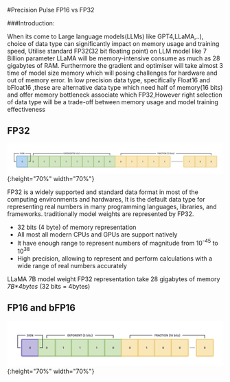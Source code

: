 #Precision Pulse FP16 vs FP32 

###Introduction:

When its come to Large language models(LLMs) like GPT4,LLaMA,..), choice of data type can significantly impact on memory usage and training speed,
Utilise standard FP32(32 bit floating point) on LLM model like 7 Billion parameter LLaMA will be memory-intensive consume as much as 28 gigabytes of RAM. Furthermore the gradient and optimiser will take almost 3 time of model size memory which will posing challenges for hardware and out of memory error.
In low precision data type, specifically Float16 and bFloat16 ,these are alternative data type which need half of memory(16 bits) and offer memory bottleneck associate which FP32,However right selection of data type will be a trade-off between memory usage and model training effectiveness

## FP32

![fp32](https://raw.githubusercontent.com/ashiquemukkil/1LittleCoderDB/bb1f424ddb17565e22d30e27f1759ff07fedf11a/docs/imges/precision-pulse-fp16-vs-fp32/fp32.png){:height="70%" width="70%"}

FP32 is a widely supported and standard data format in most of the computing environments and hardwares, It is the default data type for representing real numbers in many programming languages, libraries, and frameworks. traditionally model weights are represented by FP32.

* 32 bits (4 byte) of memory representation  
* All most all modern CPUs and GPUs are support natively 
* It have enough range to represent numbers of magnitude from 10<sup>-45</sup> to 10<sup>38</sup>
* High precision, allowing to represent and perform calculations with a wide range of real numbers accurately

LLaMA 7B model weight FP32 representation take 28 gigabytes of memory _7B*4bytes_ (32 bits = 4bytes)

## FP16 and bFP16

![fp16](https://raw.githubusercontent.com/ashiquemukkil/1LittleCoderDB/bb1f424ddb17565e22d30e27f1759ff07fedf11a/docs/imges/precision-pulse-fp16-vs-fp32/fp16.png){:height="70%" width="70%"}



